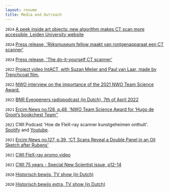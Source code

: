 ```yaml
---
layout: resume
title: Media and Outreach
---
```

`2024` 
[A peek inside art objects: new algorithm makes CT scan more accessible, Leiden University website](https://www.universiteitleiden.nl/en/news/2024/06/a-peek-inside-art-objects-new-algorithm-makes-ct-scan-more-accessible)

`2024`
[Press release, 'Rijksmuseum fellow maakt van rontgenapparaat een CT scanner'](https://www.rijksmuseum.nl/nl/pers/persberichten/rijksmuseum-fellow-maakt-van-rontgenapparaat-een-ct-scanner)

`2024`
[Press release, 'The do-it-yourself CT scanner'](https://www.cwi.nl/en/news/the-do-it-yourself-ct-scanner/)

`2022`
[Project video IntACT, with Suzan Meijer and Paul van Laar, made by Trenchcoat film.](https://www.youtube.com/watch?v=TdhAO7CWjtA)

`2022` 
[NWO interview on the importance of the 2021 NWO Team Science Award.](https://www.nwo.nl/en/news/your-nominations-2022-nwo-domain-science-awards-are-welcome-until-june-16)

`2022` 
[BNR Eyeopeners radiopodcast (in Dutch), 7th of April 2022](https://www.bnr.nl/podcast/eyeopeners/10472713/de-geheimen-achter-de-nachtwacht-onthult-met-technologie)

`2021`
[Ercim News no.128, p.48, 'NWO Team Science Award for ‘Hugo de Groot’s bookchest Team’'](https://ercim-news.ercim.eu/images/stories/EN128/EN128-web.pdf)

`2021`
CWI Podcast 'Hoe de FleX-ray scanner kunstgeheimen onthult'. [Spotify](https://open.spotify.com/episode/6NBH16YvuTZjWbYDBI8LSA?si=0B8Vb4G-TDa7uoLKT-Q3_Q) and [Youtube](https://www.youtube.com/watch?v=8-z6BuM3798&t=49s).

`2021` 
[Ercim News no.127, p.39, 'CT Scans Reveal a Double Panel in an Oil Sketch after Rubens'](https://ercim-news.ercim.eu/images/stories/EN127/EN127-web.pdf)

`2021`
[CWI FleX-ray promo video](https://www.youtube.com/watch?v=6Zjm_L-cXEc)
 
`2021`
[CWI 75 years - Special New Scientist issue, p12-14](https://issuu.com/vmadmin/docs/cwi_special_75_years)

`2020`
[Historisch bewijs, TV show (in Dutch)](https://www.npostart.nl/historisch-bewijs/04-03-2020/AT_2127977)

`2020`
[Historisch bewijs extra, TV show (in Dutch)](https://www.npostart.nl/historisch-bewijs-extra/04-03-2020/WO_AT_15997049)

